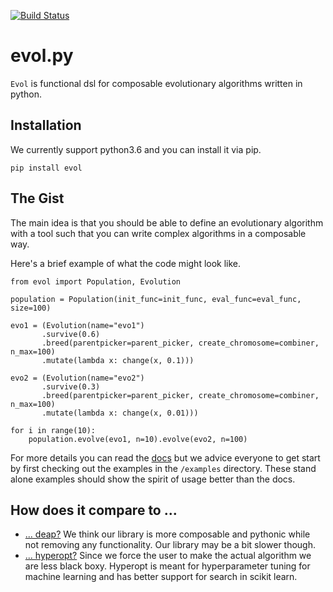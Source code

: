 
[![Build Status](https://travis-ci.org/koaning/evol.svg?branch=master)](https://travis-ci.org/koaning/evol)

# evol.py


`Evol` is functional dsl for composable evolutionary algorithms written in python.

## Installation

We currently support python3.6 and you can install it via pip.

```
pip install evol
```

## The Gist

The main idea is that you should be able to define an evolutionary algorithm with a tool such that you can write complex algorithms in a composable way.

Here's a brief example of what the code might look like.

```
from evol import Population, Evolution

population = Population(init_func=init_func, eval_func=eval_func, size=100)

evo1 = (Evolution(name="evo1")
       .survive(0.6)
       .breed(parentpicker=parent_picker, create_chromosome=combiner, n_max=100)
       .mutate(lambda x: change(x, 0.1)))

evo2 = (Evolution(name="evo2")
       .survive(0.3)
       .breed(parentpicker=parent_picker, create_chromosome=combiner, n_max=100)
       .mutate(lambda x: change(x, 0.01)))

for i in range(10):
    population.evolve(evo1, n=10).evolve(evo2, n=100)
```

For more details you can read the [docs](https://godatadriven.github.io/evol/) but we advice everyone to get start by first checking out the examples in the `/examples` directory. These stand alone examples should show the spirit of usage better than the docs.

## How does it compare to ...

- [... deap?](https://github.com/DEAP/deap) We think our library is more composable and pythonic while not removing any functionality. Our library may be a bit slower though.
- [... hyperopt?](http://jaberg.github.io/hyperopt/) Since we force the user to make the actual algorithm we are less black boxy. Hyperopt is meant for hyperparameter tuning for machine learning and has better support for search in scikit learn.
